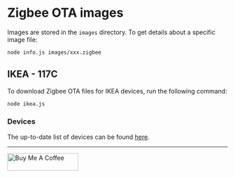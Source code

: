 # Zigbee OTA images

Images are stored in the `images` directory. To get details about a specific image file:

```sh
node info.js images/xxx.zigbee
```

## IKEA - 117C
 To download Zigbee OTA files for IKEA devices, run the following command:

 ```sh
 node ikea.js
 ```

### Devices

The up-to-date list of devices can be found [here](https://community.hubitat.com/t/guide-ikea-firmware-updates/127191).


---
[<img src="https://cdn.buymeacoffee.com/buttons/v2/default-yellow.png" alt="Buy Me A Coffee" style="height: 40px !important;width: 162px !important">](https://www.buymeacoffee.com/dandanache)
